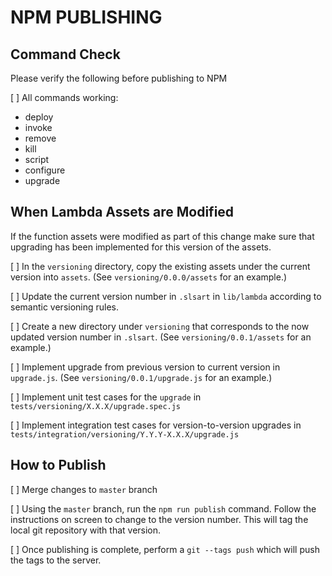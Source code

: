 # NPM PUBLISHING

## Command Check

Please verify the following before publishing to NPM

[ ] All commands working:
* deploy
* invoke
* remove
* kill
* script
* configure
* upgrade

## When Lambda Assets are Modified

If the function assets were modified as part of this change
make sure that upgrading has been implemented for this version
of the assets.

[ ] In the `versioning` directory, copy the existing assets under
    the current version into `assets`. (See `versioning/0.0.0/assets`
    for an example.) 
    
[ ] Update the current version number in `.slsart` in `lib/lambda`
    according to semantic versioning rules.
    
[ ] Create a new directory under `versioning` that corresponds to the
    now updated version number in `.slsart`. (See `versioning/0.0.1/assets`
    for an example.)
    
[ ] Implement upgrade from previous version to current version in 
    `upgrade.js`. (See `versioning/0.0.1/upgrade.js` for an example.)
    
[ ] Implement unit test cases for the `upgrade` in `tests/versioning/X.X.X/upgrade.spec.js`

[ ] Implement integration test cases for version-to-version upgrades
    in `tests/integration/versioning/Y.Y.Y-X.X.X/upgrade.js`

## How to Publish

[ ] Merge changes to `master` branch

[ ] Using the `master` branch, run the `npm run publish` command. Follow the instructions
    on screen to change to the version number. This will tag the local git repository with that version.
    
[ ] Once publishing is complete, perform a `git --tags push` which will push the tags to the server.
